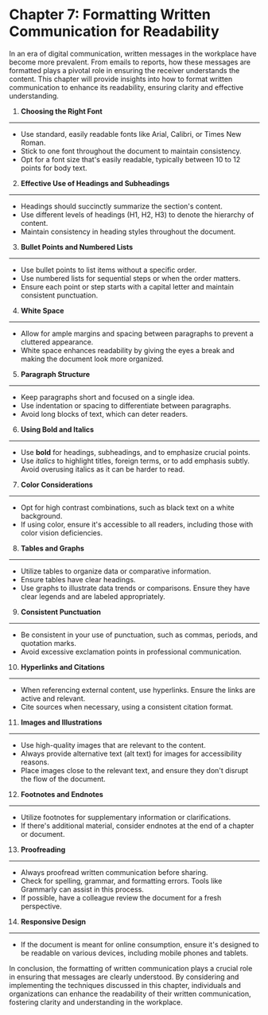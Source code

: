 Chapter 7: Formatting Written Communication for Readability
===========================================================

In an era of digital communication, written messages in the workplace have become more prevalent. From emails to reports, how these messages are formatted plays a pivotal role in ensuring the receiver understands the content. This chapter will provide insights into how to format written communication to enhance its readability, ensuring clarity and effective understanding.

1. **Choosing the Right Font**
------------------------------

* Use standard, easily readable fonts like Arial, Calibri, or Times New Roman.
* Stick to one font throughout the document to maintain consistency.
* Opt for a font size that's easily readable, typically between 10 to 12 points for body text.

2. **Effective Use of Headings and Subheadings**
------------------------------------------------

* Headings should succinctly summarize the section's content.
* Use different levels of headings (H1, H2, H3) to denote the hierarchy of content.
* Maintain consistency in heading styles throughout the document.

3. **Bullet Points and Numbered Lists**
---------------------------------------

* Use bullet points to list items without a specific order.
* Use numbered lists for sequential steps or when the order matters.
* Ensure each point or step starts with a capital letter and maintain consistent punctuation.

4. **White Space**
------------------

* Allow for ample margins and spacing between paragraphs to prevent a cluttered appearance.
* White space enhances readability by giving the eyes a break and making the document look more organized.

5. **Paragraph Structure**
--------------------------

* Keep paragraphs short and focused on a single idea.
* Use indentation or spacing to differentiate between paragraphs.
* Avoid long blocks of text, which can deter readers.

6. **Using Bold and Italics**
-----------------------------

* Use **bold** for headings, subheadings, and to emphasize crucial points.
* Use *italics* to highlight titles, foreign terms, or to add emphasis subtly. Avoid overusing italics as it can be harder to read.

7. **Color Considerations**
---------------------------

* Opt for high contrast combinations, such as black text on a white background.
* If using color, ensure it's accessible to all readers, including those with color vision deficiencies.

8. **Tables and Graphs**
------------------------

* Utilize tables to organize data or comparative information.
* Ensure tables have clear headings.
* Use graphs to illustrate data trends or comparisons. Ensure they have clear legends and are labeled appropriately.

9. **Consistent Punctuation**
-----------------------------

* Be consistent in your use of punctuation, such as commas, periods, and quotation marks.
* Avoid excessive exclamation points in professional communication.

10. **Hyperlinks and Citations**
--------------------------------

* When referencing external content, use hyperlinks. Ensure the links are active and relevant.
* Cite sources when necessary, using a consistent citation format.

11. **Images and Illustrations**
--------------------------------

* Use high-quality images that are relevant to the content.
* Always provide alternative text (alt text) for images for accessibility reasons.
* Place images close to the relevant text, and ensure they don't disrupt the flow of the document.

12. **Footnotes and Endnotes**
------------------------------

* Utilize footnotes for supplementary information or clarifications.
* If there's additional material, consider endnotes at the end of a chapter or document.

13. **Proofreading**
--------------------

* Always proofread written communication before sharing.
* Check for spelling, grammar, and formatting errors. Tools like Grammarly can assist in this process.
* If possible, have a colleague review the document for a fresh perspective.

14. **Responsive Design**
-------------------------

* If the document is meant for online consumption, ensure it's designed to be readable on various devices, including mobile phones and tablets.

In conclusion, the formatting of written communication plays a crucial role in ensuring that messages are clearly understood. By considering and implementing the techniques discussed in this chapter, individuals and organizations can enhance the readability of their written communication, fostering clarity and understanding in the workplace.
